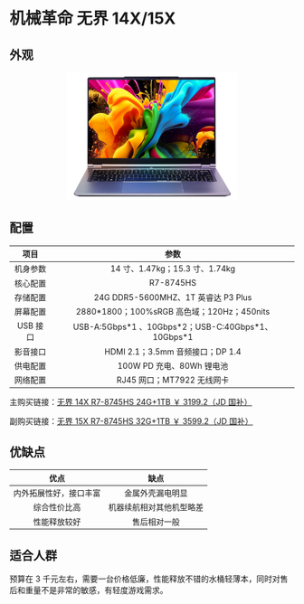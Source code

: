 # 机械革命 无界 14X/15X

## 外观

<div style="margin: 0 auto; text-align: center; width: 60%"><img src="./assets/无界14x.png" /></div>

## 配置

|   项目   |                          参数                          |
| :------: | :----------------------------------------------------: |
| 机身参数 |             14 寸、1.47kg；15.3 寸、1.74kg             |
| 核心配置 |                       R7-8745HS                        |
| 存储配置 |     24G DDR5-5600MHZ、1T 英睿达 P3 Plus                |
| 屏幕配置 |      2880\*1800；100%sRGB 高色域；120Hz；450nits       |
| USB 接口 | USB-A:5Gbps\*1 、10Gbps\*2；USB-C:40Gbps\*1、10Gbps\*1 |
| 影音接口 |            HDMI 2.1；3.5mm 音频接口；DP 1.4            |
| 供电配置 |               100W PD 充电、80Wh 锂电池                |
| 网络配置 |               RJ45 网口；MT7922 无线网卡               |

主购买链接：[无界 14X R7-8745HS 24G+1TB ￥ 3199.2（JD 国补）](https://3.cn/2i8cBm-X)

副购买链接：[无界 15X R7-8745HS 32G+1TB ￥ 3599.2（JD 国补）](https://3.cn/2i8d-9n8)

## 优缺点

|          优点          |           缺点           |
| :--------------------: | :----------------------: |
| 内外拓展性好，接口丰富 |     金属外壳漏电明显     |
|      综合性价比高      | 机器续航相对其他机型略差 |
|      性能释放较好      |       售后相对一般       |

## 适合人群

预算在 3 千元左右，需要一台价格低廉，性能释放不错的水桶轻薄本，同时对售后和重量不是非常的敏感，有轻度游戏需求。

